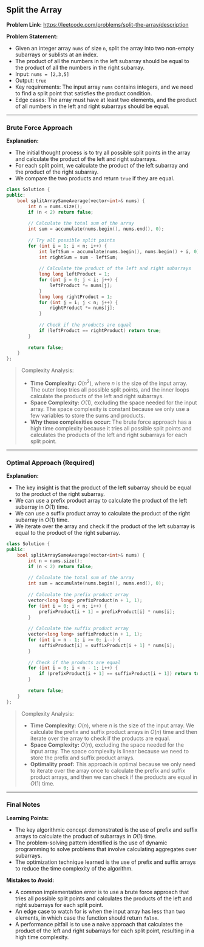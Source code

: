 ## Split the Array
**Problem Link:** https://leetcode.com/problems/split-the-array/description

**Problem Statement:**
- Given an integer array `nums` of size `n`, split the array into two non-empty subarrays or sublists at an index.
- The product of all the numbers in the left subarray should be equal to the product of all the numbers in the right subarray.
- Input: `nums = [2,3,5]`
- Output: `true`
- Key requirements: The input array `nums` contains integers, and we need to find a split point that satisfies the product condition.
- Edge cases: The array must have at least two elements, and the product of all numbers in the left and right subarrays should be equal.

---

### Brute Force Approach

**Explanation:**
- The initial thought process is to try all possible split points in the array and calculate the product of the left and right subarrays.
- For each split point, we calculate the product of the left subarray and the product of the right subarray.
- We compare the two products and return `true` if they are equal.

```cpp
class Solution {
public:
    bool splitArraySameAverage(vector<int>& nums) {
        int n = nums.size();
        if (n < 2) return false;
        
        // Calculate the total sum of the array
        int sum = accumulate(nums.begin(), nums.end(), 0);
        
        // Try all possible split points
        for (int i = 1; i < n; i++) {
            int leftSum = accumulate(nums.begin(), nums.begin() + i, 0);
            int rightSum = sum - leftSum;
            
            // Calculate the product of the left and right subarrays
            long long leftProduct = 1;
            for (int j = 0; j < i; j++) {
                leftProduct *= nums[j];
            }
            long long rightProduct = 1;
            for (int j = i; j < n; j++) {
                rightProduct *= nums[j];
            }
            
            // Check if the products are equal
            if (leftProduct == rightProduct) return true;
        }
        
        return false;
    }
};
```

> Complexity Analysis:
> - **Time Complexity:** $O(n^2)$, where $n$ is the size of the input array. The outer loop tries all possible split points, and the inner loops calculate the products of the left and right subarrays.
> - **Space Complexity:** $O(1)$, excluding the space needed for the input array. The space complexity is constant because we only use a few variables to store the sums and products.
> - **Why these complexities occur:** The brute force approach has a high time complexity because it tries all possible split points and calculates the products of the left and right subarrays for each split point.

---

### Optimal Approach (Required)

**Explanation:**
- The key insight is that the product of the left subarray should be equal to the product of the right subarray.
- We can use a prefix product array to calculate the product of the left subarray in $O(1)$ time.
- We can use a suffix product array to calculate the product of the right subarray in $O(1)$ time.
- We iterate over the array and check if the product of the left subarray is equal to the product of the right subarray.

```cpp
class Solution {
public:
    bool splitArraySameAverage(vector<int>& nums) {
        int n = nums.size();
        if (n < 2) return false;
        
        // Calculate the total sum of the array
        int sum = accumulate(nums.begin(), nums.end(), 0);
        
        // Calculate the prefix product array
        vector<long long> prefixProduct(n + 1, 1);
        for (int i = 0; i < n; i++) {
            prefixProduct[i + 1] = prefixProduct[i] * nums[i];
        }
        
        // Calculate the suffix product array
        vector<long long> suffixProduct(n + 1, 1);
        for (int i = n - 1; i >= 0; i--) {
            suffixProduct[i] = suffixProduct[i + 1] * nums[i];
        }
        
        // Check if the products are equal
        for (int i = 0; i < n - 1; i++) {
            if (prefixProduct[i + 1] == suffixProduct[i + 1]) return true;
        }
        
        return false;
    }
};
```

> Complexity Analysis:
> - **Time Complexity:** $O(n)$, where $n$ is the size of the input array. We calculate the prefix and suffix product arrays in $O(n)$ time and then iterate over the array to check if the products are equal.
> - **Space Complexity:** $O(n)$, excluding the space needed for the input array. The space complexity is linear because we need to store the prefix and suffix product arrays.
> - **Optimality proof:** This approach is optimal because we only need to iterate over the array once to calculate the prefix and suffix product arrays, and then we can check if the products are equal in $O(1)$ time.

---

### Final Notes

**Learning Points:**
- The key algorithmic concept demonstrated is the use of prefix and suffix arrays to calculate the product of subarrays in $O(1)$ time.
- The problem-solving pattern identified is the use of dynamic programming to solve problems that involve calculating aggregates over subarrays.
- The optimization technique learned is the use of prefix and suffix arrays to reduce the time complexity of the algorithm.

**Mistakes to Avoid:**
- A common implementation error is to use a brute force approach that tries all possible split points and calculates the products of the left and right subarrays for each split point.
- An edge case to watch for is when the input array has less than two elements, in which case the function should return `false`.
- A performance pitfall is to use a naive approach that calculates the product of the left and right subarrays for each split point, resulting in a high time complexity.